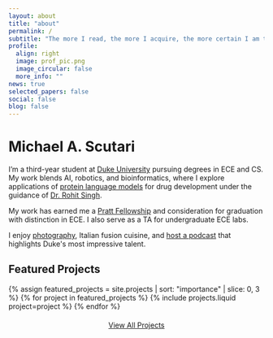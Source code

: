 ```yaml
---
layout: about
title: "about"
permalink: /
subtitle: "The more I read, the more I acquire, the more certain I am that I know nothing." — <cite>Voltaire</cite>
profile:
  align: right
  image: prof_pic.png
  image_circular: false
  more_info: ""
news: true
selected_papers: false
social: false
blog: false
---
```



<!-- Particles.js container -->
<div id="particles-js"></div>

<!-- Content container to ensure content is above the particles -->
<div class="content">
  <h1>Michael A. Scutari</h1>

  <p>I’m a third-year student at <a href="https://duke.edu" target="_blank">Duke University</a> pursuing degrees in ECE and CS. My work blends AI, robotics, and bioinformatics, where I explore applications of <a href="https://labwebsite.com" target="_blank">protein language models</a> for drug development under the guidance of <a href="https://rohitsinghlab.com" target="_blank">Dr. Rohit Singh</a>.</p>

  <p>My work has earned me a <a href="https://pratt.duke.edu/" target="_blank">Pratt Fellowship</a> and consideration for graduation with distinction in ECE. I also serve as a TA for undergraduate ECE labs.</p>

  <p>I enjoy <a href="/portfolio">photography</a>, Italian fusion cuisine, and <a href="https://spotify.com/your-podcast" target="_blank">host a podcast</a> that highlights Duke's most impressive talent.</p>

  <h2>Featured Projects</h2>
  <div class="row row-cols-1 row-cols-md-3">
    {% assign featured_projects = site.projects | sort: "importance" | slice: 0, 3 %}
    {% for project in featured_projects %}
      {% include projects.liquid project=project %}
    {% endfor %}
  </div>

  <p style="text-align: center; margin-top: 20px;">
    <a href="/projects/" class="btn btn-primary">View All Projects</a>
  </p>
</div>

<!-- Load Particles.js script -->
<script src="https://cdn.jsdelivr.net/particles.js/2.0.0/particles.min.js"></script>
<script>
  particlesJS("particles-js", {
    "particles": {
      "number": {
        "value": 80,
        "density": {
          "enable": true,
          "value_area": 800
        }
      },
      "color": {
        "value": "#ffffff"
      },
      "shape": {
        "type": "circle",
        "stroke": {
          "width": 0,
          "color": "#000000"
        }
      },
      "opacity": {
        "value": 0.5,
        "random": false
      },
      "size": {
        "value": 5,
        "random": true
      },
      "line_linked": {
        "enable": true,
        "distance": 150,
